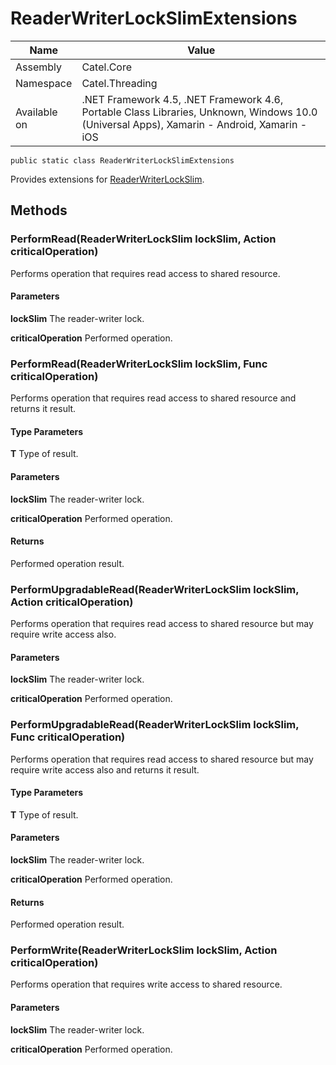 

# ReaderWriterLockSlimExtensions

Name|Value
---|---
Assembly|Catel.Core
Namespace|Catel.Threading
Available on|.NET Framework 4.5, .NET Framework 4.6, Portable Class Libraries, Unknown, Windows 10.0 (Universal Apps), Xamarin - Android, Xamarin - iOS

```
public static class ReaderWriterLockSlimExtensions
```

Provides extensions for [ReaderWriterLockSlim](#).



## Methods

### PerformRead(ReaderWriterLockSlim lockSlim, Action criticalOperation)

Performs operation that requires read access to shared resource.

#### Parameters

**lockSlim**
The reader-writer lock.

**criticalOperation**
Performed operation.



### PerformRead<T>(ReaderWriterLockSlim lockSlim, Func<T> criticalOperation)

Performs operation that requires read access to shared resource and returns it result.

#### Type Parameters

**T**
Type of result.

#### Parameters

**lockSlim**
The reader-writer lock.

**criticalOperation**
Performed operation.

#### Returns

Performed operation result.



### PerformUpgradableRead(ReaderWriterLockSlim lockSlim, Action criticalOperation)

Performs operation that requires read access to shared resource but may require write access also.

#### Parameters

**lockSlim**
The reader-writer lock.

**criticalOperation**
Performed operation.



### PerformUpgradableRead<T>(ReaderWriterLockSlim lockSlim, Func<T> criticalOperation)

Performs operation that requires read access to shared resource but may require write access also and returns it result.

#### Type Parameters

**T**
Type of result.

#### Parameters

**lockSlim**
The reader-writer lock.

**criticalOperation**
Performed operation.

#### Returns

Performed operation result.



### PerformWrite(ReaderWriterLockSlim lockSlim, Action criticalOperation)

Performs operation that requires write access to shared resource.

#### Parameters

**lockSlim**
The reader-writer lock.

**criticalOperation**
Performed operation.




